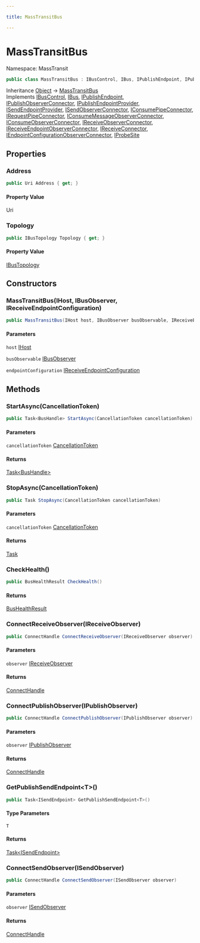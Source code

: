 ```yaml
---

title: MassTransitBus

---
```


# MassTransitBus

Namespace: MassTransit

```csharp
public class MassTransitBus : IBusControl, IBus, IPublishEndpoint, IPublishObserverConnector, IPublishEndpointProvider, ISendEndpointProvider, ISendObserverConnector, IConsumePipeConnector, IRequestPipeConnector, IConsumeMessageObserverConnector, IConsumeObserverConnector, IReceiveObserverConnector, IReceiveEndpointObserverConnector, IReceiveConnector, IEndpointConfigurationObserverConnector, IProbeSite
```

Inheritance [Object](https://learn.microsoft.com/en-us/dotnet/api/system.object) → [MassTransitBus](../masstransit/masstransitbus)<br/>
Implements [IBusControl](../../masstransit-abstractions/masstransit/ibuscontrol), [IBus](../../masstransit-abstractions/masstransit/ibus), [IPublishEndpoint](../../masstransit-abstractions/masstransit/ipublishendpoint), [IPublishObserverConnector](../../masstransit-abstractions/masstransit/ipublishobserverconnector), [IPublishEndpointProvider](../../masstransit-abstractions/masstransit/ipublishendpointprovider), [ISendEndpointProvider](../../masstransit-abstractions/masstransit/isendendpointprovider), [ISendObserverConnector](../../masstransit-abstractions/masstransit/isendobserverconnector), [IConsumePipeConnector](../../masstransit-abstractions/masstransit/iconsumepipeconnector), [IRequestPipeConnector](../../masstransit-abstractions/masstransit/irequestpipeconnector), [IConsumeMessageObserverConnector](../../masstransit-abstractions/masstransit/iconsumemessageobserverconnector), [IConsumeObserverConnector](../../masstransit-abstractions/masstransit/iconsumeobserverconnector), [IReceiveObserverConnector](../../masstransit-abstractions/masstransit/ireceiveobserverconnector), [IReceiveEndpointObserverConnector](../../masstransit-abstractions/masstransit/ireceiveendpointobserverconnector), [IReceiveConnector](../../masstransit-abstractions/masstransit/ireceiveconnector), [IEndpointConfigurationObserverConnector](../../masstransit-abstractions/masstransit/iendpointconfigurationobserverconnector), [IProbeSite](../../masstransit-abstractions/masstransit/iprobesite)

## Properties

### **Address**

```csharp
public Uri Address { get; }
```

#### Property Value

Uri<br/>

### **Topology**

```csharp
public IBusTopology Topology { get; }
```

#### Property Value

[IBusTopology](../../masstransit-abstractions/masstransit/ibustopology)<br/>

## Constructors

### **MassTransitBus(IHost, IBusObserver, IReceiveEndpointConfiguration)**

```csharp
public MassTransitBus(IHost host, IBusObserver busObservable, IReceiveEndpointConfiguration endpointConfiguration)
```

#### Parameters

`host` [IHost](../masstransit-transports/ihost)<br/>

`busObservable` [IBusObserver](../../masstransit-abstractions/masstransit/ibusobserver)<br/>

`endpointConfiguration` [IReceiveEndpointConfiguration](../masstransit-configuration/ireceiveendpointconfiguration)<br/>

## Methods

### **StartAsync(CancellationToken)**

```csharp
public Task<BusHandle> StartAsync(CancellationToken cancellationToken)
```

#### Parameters

`cancellationToken` [CancellationToken](https://learn.microsoft.com/en-us/dotnet/api/system.threading.cancellationtoken)<br/>

#### Returns

[Task\<BusHandle\>](https://learn.microsoft.com/en-us/dotnet/api/system.threading.tasks.task-1)<br/>

### **StopAsync(CancellationToken)**

```csharp
public Task StopAsync(CancellationToken cancellationToken)
```

#### Parameters

`cancellationToken` [CancellationToken](https://learn.microsoft.com/en-us/dotnet/api/system.threading.cancellationtoken)<br/>

#### Returns

[Task](https://learn.microsoft.com/en-us/dotnet/api/system.threading.tasks.task)<br/>

### **CheckHealth()**

```csharp
public BusHealthResult CheckHealth()
```

#### Returns

[BusHealthResult](../../masstransit-abstractions/masstransit/bushealthresult)<br/>

### **ConnectReceiveObserver(IReceiveObserver)**

```csharp
public ConnectHandle ConnectReceiveObserver(IReceiveObserver observer)
```

#### Parameters

`observer` [IReceiveObserver](../../masstransit-abstractions/masstransit/ireceiveobserver)<br/>

#### Returns

[ConnectHandle](../../masstransit-abstractions/masstransit/connecthandle)<br/>

### **ConnectPublishObserver(IPublishObserver)**

```csharp
public ConnectHandle ConnectPublishObserver(IPublishObserver observer)
```

#### Parameters

`observer` [IPublishObserver](../../masstransit-abstractions/masstransit/ipublishobserver)<br/>

#### Returns

[ConnectHandle](../../masstransit-abstractions/masstransit/connecthandle)<br/>

### **GetPublishSendEndpoint\<T\>()**

```csharp
public Task<ISendEndpoint> GetPublishSendEndpoint<T>()
```

#### Type Parameters

`T`<br/>

#### Returns

[Task\<ISendEndpoint\>](https://learn.microsoft.com/en-us/dotnet/api/system.threading.tasks.task-1)<br/>

### **ConnectSendObserver(ISendObserver)**

```csharp
public ConnectHandle ConnectSendObserver(ISendObserver observer)
```

#### Parameters

`observer` [ISendObserver](../../masstransit-abstractions/masstransit/isendobserver)<br/>

#### Returns

[ConnectHandle](../../masstransit-abstractions/masstransit/connecthandle)<br/>
